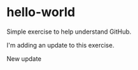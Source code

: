 # hello-world
Simple exercise to help understand GitHub.

I'm adding an update to this exercise.

New update

